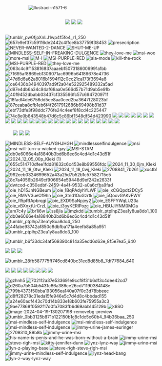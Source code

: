 ᅠᅠᅠᅠᅠᅠ![Ilustraci-n1571-6](https://github.com/user-attachments/assets/3d630e74-0735-43c7-b0af-ee9ab3db0332)

## 
ᅠᅠᅠᅠᅠᅠᅠᅠᅠᅠᅠᅠᅠᅠᅠ  <img src="https://64.media.tumblr.com/323108dc684ddc2180997230fd4a09de/c7223a485f2aae24-3a/s100x200/bc7beb21dc38edb23677ff15a79ea0eab0c03dd2.gifv"/> <img src="https://64.media.tumblr.com/4bfd9aac367605f899399ad1dce55875/c7223a485f2aae24-d0/s100x200/fd4aca6dc083df28d5d8ab5238bc5787b28848cc.gifv"/> <img src="https://64.media.tumblr.com/2fbd7bf6b8adc3e860775a9167a0beb6/c7223a485f2aae24-94/s100x200/b6063738c55bab1735d4d94d7bf47f657976e783.gifv"/>
##

![tumblr_pw0fjpXnLJ1wp4f5fo4_r1_250](https://github.com/user-attachments/assets/f64c4d02-2334-43e6-9082-a9327d74c31f)
![657e9ef37c59116de2442c4ffce8b37759f38453](https://github.com/user-attachments/assets/4ca2a02e-31dd-4f74-9269-7c974dd13707)
![presecription](https://github.com/user-attachments/assets/5c5b9ea7-e3c2-4182-a449-4e1730df68a8)
![NEVER-WANTED-2-DANCE](https://github.com/user-attachments/assets/33f75b67-3b5e-4a9a-9620-3f97242b6ea9)
![SHUT-ME-UP](https://github.com/user-attachments/assets/a32e3e05-9be2-48b1-8ba7-f33903a86443)
![MINDLESS-SELF-IN-FREAKING-DULGENCE](https://github.com/user-attachments/assets/25b6e998-0c77-4215-8258-c28f9e973018)
![they-love-me](https://github.com/user-attachments/assets/99ad417f-0323-454c-8907-a6292f2abdd1)
![msi-woo](https://github.com/user-attachments/assets/4aadb3ce-4fa0-41a5-a43e-a75bd5ab8dab)
![more-msi](https://github.com/user-attachments/assets/88f36d00-e337-4320-b45a-25927beab27c)
![M-I](https://github.com/user-attachments/assets/6504e0b0-5b50-48c4-9ef7-b41ead995886)
![MSI-PURPLE-RED](https://github.com/user-attachments/assets/55c7bb11-9fb5-4473-a0a7-4b227cebe570)
![ala-mode](https://github.com/user-attachments/assets/ae83e0ff-f56f-4fb7-9f73-d9aa49cdb112)
![kill-the-rock](https://github.com/user-attachments/assets/cef7aa79-b9cd-4b69-918f-52312defbebb)
![MSI-PURPLE-RED](https://github.com/user-attachments/assets/dfa48b98-03b1-4f8b-9875-9c8aab562ee0)
![they-love-me](https://github.com/user-attachments/assets/19582577-15d5-4606-be11-d455dbecbed0)
![063c4c9f153816837aaaeb15073186006991a1bb](https://github.com/user-attachments/assets/674382f6-079e-4654-949b-16796df823ba)
![71695af8869eb1306071ac6996b64186678e4736](https://github.com/user-attachments/assets/be64d756-0ea0-4d0d-92fa-a415dd4ea557)
![47d6d6a62a8016b1594f12c0cc21ca173f3694a8](https://github.com/user-attachments/assets/aeba15cb-c228-4417-a595-c2a8fbe30c93)
![ce6436b34940397ad9f2a04e522925489332a5ad](https://github.com/user-attachments/assets/6837600d-b152-48ce-bbf1-873b4ac4cf45)
![d97e4db6a34c94af68aa0e566d57b71d9ab5e91b](https://github.com/user-attachments/assets/ac083219-dab7-4a06-a01b-fbff2838210b)
![40f9452dbabb03437cf335596fc57c694720971f](https://github.com/user-attachments/assets/f6d36ac0-0f3e-47c1-9825-6b588f62fd82)
![18fadf4de6756dd5ee8aa0ced2ba3647f28023bf](https://github.com/user-attachments/assets/104ea8d2-3dc0-4c0e-8356-c2b3cf55cbdc)
![87ceaba8cfb1eb6f4f2617912686b69498b81d37](https://github.com/user-attachments/assets/771e6bec-080d-4fb1-a99a-ed03779ef816)
![ebf73dfe3f98ddc776fe24c4eef8f8cd4c225447](https://github.com/user-attachments/assets/cb4733d6-4c83-4309-a5e8-6a185e18f585)
![74c8e0b843548b47d6c5c86bf1548df54d423990](https://github.com/user-attachments/assets/16f85ec4-d680-4318-923f-0053c45e8f89)
<img src="https://64.media.tumblr.com/8c258c192e1d1e61bd86cc7962966050/833559b829dc481b-50/s250x400/3dcb11dffe471d5e0388c1965048fe1aed80bc07.gifv"/>
<img src="https://64.media.tumblr.com/7db21ca09b9faed80f2fb5c992ce3095/833559b829dc481b-00/s250x400/7284a25fa01d690a818d990f6aeb4c38efc085c7.gifv"/>
<img src="https://64.media.tumblr.com/b2c09ef66d62e70d7eca0dabb4d2c08a/833559b829dc481b-49/s250x400/a57fbd10299e7726e43765621190e42aeca3ef15.gifv"/>
<img src="https://64.media.tumblr.com/a636f92c96c23e645182953ce243fb71/833559b829dc481b-a2/s250x400/6d701854f7625761a2e3e060c876f28c720d4c20.gifv"/>
<img src="https://64.media.tumblr.com/5a5dbc05a98de20f1646d0455abfd1f8/833559b829dc481b-c9/s250x400/37bd2f18f85a4ba757b7b3d37d700e2c56e00745.gifv"/>
<img src="https://64.media.tumblr.com/c002e5775c8edb25be067586e54908f8/833559b829dc481b-9e/s250x400/2cb1f4497096e868788e0c287daddf04b7fe5893.gifv"/>
<img src="https://64.media.tumblr.com/e6af9de96f1dca7652027b0798672bcc/833559b829dc481b-ad/s250x400/9c00dbb1b31a42bacde99c386d9648d9a5dd0b8f.gifv"/>
<img src="https://64.media.tumblr.com/23470e9994440cf57ac23ec6bd6cd062/833559b829dc481b-13/s250x400/be6f0e6db9af2ce4c10c2b18dedce9d13e4b6210.gifv"/>
<img src="https://64.media.tumblr.com/eb373881acff27512559d384e4161e63/833559b829dc481b-a9/s250x400/1b56f1898586d63600c74aa35ff9ce957835e339.gifv"/>
<img src="https://64.media.tumblr.com/f08464e690acb7a98a53e5115e88d139/833559b829dc481b-de/s250x400/ff622904356866593ca4a97ae22f7b03ec43f332.gifv"/>
<img src="https://64.media.tumblr.com/47e9f5d473f8a5fd8cd3d7558e65233d/833559b829dc481b-0c/s250x400/0a7721d79a7c3b284a764d206f6c2f23ed125a5b.gifv"/>
<img src="https://64.media.tumblr.com/34695dec347d7873249e15bb9d9b56ec/833559b829dc481b-0d/s250x400/5f14c13f8b74f6fa51a116107c69c37bc23729c4.gifv"/>
<img src="https://64.media.tumblr.com/27aa3a62067d5c04b3871806846d04cb/833559b829dc481b-bf/s250x400/2cc4739e2ad117192f2cf24ab1d0d97eeddac63e.gifv"/>
<img src="https://64.media.tumblr.com/6d2b8831527e10fec9539bd2dc10d61d/833559b829dc481b-1f/s250x400/76c4db859be0b0f4799fd4ee69b4aacb647b60f2.gifv"/>
<img src="https://64.media.tumblr.com/0efeb3da3abe132a70a26fff6321810d/833559b829dc481b-56/s250x400/a3f1412c718379afff237a8c727c5209b4ac2de8.gifv"/>
<img src="https://64.media.tumblr.com/8d0d6e7b30ec0b21b71dc75983f1c24f/833559b829dc481b-b6/s250x400/47e38a45061163010b695e8c6e3a49ebbd50789e.gifv"/>
<img src="https://64.media.tumblr.com/afd210f66f1dcb24d669fb5900d514a9/833559b829dc481b-bf/s250x400/9e864da8802324795667dba06a3532886d3c68c2.gifv"/>
<img src="https://64.media.tumblr.com/8781719bfe56e811021df04b4abcd959/833559b829dc481b-b9/s250x400/60634eb370ead75a77103f6377576ff74ee6fd28.gifv"/>
<img src="https://64.media.tumblr.com/3e294369e6a3dbc84f59c3b68a707e89/833559b829dc481b-bc/s250x400/b6a29d8fbeb717cf498f9719a60b1f4d6bd927e7.gifv"/>
<img src="https://64.media.tumblr.com/ed6ad4984d48d4a08c3448932aba3b04/833559b829dc481b-e7/s250x400/c93441c9786b411066e3d83ab138f9d9c04ef299.gifv"/>
<img src="https://64.media.tumblr.com/08262e93cb574c804f3c18e15e27a974/833559b829dc481b-a9/s250x400/8f02f65f9704e0c3f48dd47b20ef025ef113c342.gifv"/>
<img src="https://64.media.tumblr.com/16dc32b59423f2833990efd715a6ad12/833559b829dc481b-75/s250x400/8e14fc6ca267e210948afa24c993025155ee4073.gifv"/>
<img src="https://64.media.tumblr.com/396cdad71252d6572c50694691b76687/833559b829dc481b-b6/s250x400/0d9859beba5494639db1fce6e75fde363e8a7b5a.gifv"/>
<img src="https://64.media.tumblr.com/3932d5e92debcd7c647b6379aa5c5d31/833559b829dc481b-30/s250x400/6b4808ed80b08908d66bfcfd9b9363660336dcd7.gifv"/>
<img src="https://64.media.tumblr.com/3bd3577c8f2144bb4fad41a60b0055a0/833559b829dc481b-a2/s250x400/268a6a4dbd38f15a8cb7d8e78dea00d9e9e904f8.gifv"/>
<img src="https://64.media.tumblr.com/5f4d4b528486c5210aae22bb661d6d41/833559b829dc481b-8b/s250x400/cdcf20fd5d44672330a6153115f3851826d04341.gifv"/> ᅠᅠᅠᅠᅠᅠᅠᅠᅠᅠᅠᅠᅠᅠᅠᅠᅠᅠᅠᅠᅠᅠᅠᅠᅠᅠᅠᅠᅠᅠᅠᅠᅠᅠᅠᅠᅠᅠᅠᅠᅠᅠᅠᅠᅠᅠᅠᅠᅠᅠᅠᅠᅠᅠᅠᅠᅠᅠᅠᅠᅠᅠᅠᅠᅠᅠᅠᅠᅠᅠᅠᅠᅠᅠᅠᅠᅠᅠᅠᅠᅠᅠᅠᅠᅠᅠᅠᅠᅠᅠᅠᅠᅠ
ᅠᅠ<img src="https://64.media.tumblr.com/a07e5e7e6872834a948004dc040c96e8/8ed1f696e2cccc44-1d/s100x200/f9b38d55eb91829acad95f2f18c317f8cec4a1ea.gifv"/>
<img src="https://64.media.tumblr.com/a7dacde88233b264f1716a11f20c443e/8ed1f696e2cccc44-e3/s540x810/ca0a4d5f9201e79e1ccd09e1572d0debe413c5d3.webp"/>
<img src="https://64.media.tumblr.com/358c5948b47766e0a269cafad9ca5732/8ed1f696e2cccc44-31/s100x200/c5eab8c05ae72d2518d4eed9d98f173c8d144a1a.gifv"/>

![MINDLESS-SELF-AUYGHJHGH](https://github.com/user-attachments/assets/ff09c52f-e6e7-452f-89c8-0aac35e3ac45)
![mindlessselfindulgence](https://github.com/user-attachments/assets/5de5cc6a-a64b-4ffd-9c1c-e41b4f98c1d5)
![msi](https://github.com/user-attachments/assets/375077fb-3bca-496a-bb00-59abab84a13d)
![msi-will-turn-u-wicked-gay](https://github.com/user-attachments/assets/2e6207a8-99d4-46b4-aaa0-8a732b81d7da)
![MSI-STAM](https://github.com/user-attachments/assets/ca06c8e7-5d06-4a55-bef0-e3fc6a30d1d1)
![db0e6066e4a18840b3bd6b6ec6c4cd4d1c43d51f](https://github.com/user-attachments/assets/cdabc24c-618f-44ce-8770-d49483610cd8)
![2024_12_05_00p_Kleki (1)](https://github.com/user-attachments/assets/dad81a72-f9ee-4072-838a-9a335551e845)
![655c514710dfee1fdd81632c6c453e8b99556fdc](https://github.com/user-attachments/assets/e22ca090-83ab-4153-b35e-237b481b475b)
![2024_11_30_0jm_Kleki](https://github.com/user-attachments/assets/2c92248c-6337-4825-8a6b-0f4e8ef34cd7)
![2024_11_18_0tw_Kleki](https://github.com/user-attachments/assets/c5969b40-d850-48b1-a18a-751cb305ba84)
![2024_11_18_0wj_Kleki](https://github.com/user-attachments/assets/b438ec44-3ffb-4039-adac-f7e54d2be118)
![2708841_7b261](https://github.com/user-attachments/assets/64f694d3-58c2-4bdb-a23f-fd59f02d207d)
![xoctb1](https://github.com/user-attachments/assets/691ed51d-9c7a-421a-a92f-17f28e5ae1ce)
![992eeb0324699652a43a25d7b52b1c57582715e5](https://github.com/user-attachments/assets/686153ad-bba0-4b69-aba5-e1438552abba)
![8c7a4056b2649cf906654e59448d9ef242e2633f](https://github.com/user-attachments/assets/1fd65c16-a96f-4bdf-9183-a5feedad3090)
![dwtcod-c350edbf-2459-4a4f-9532-a0a6cfba9fad](https://github.com/user-attachments/assets/a897b506-2eeb-465f-9f1e-364848634b83)
![oie_hD15JnNGBeum](https://github.com/user-attachments/assets/b2583db5-2b6b-40a8-b0e6-df6838f95ba9)
![oie_1BqPAdyhYLWF](https://github.com/user-attachments/assets/7cb08366-cd35-4ee6-a82d-2f6b0c6b31eb)
![oie_xCGQpdt2DCy5](https://github.com/user-attachments/assets/58a2ad07-423d-4291-a404-fc710b309745)
![oie_RMVV3ueOf9hn](https://github.com/user-attachments/assets/9bc8cc1c-0b73-49f3-a021-a94be87ca70b)
![oie_3tnd1OuGzrtk](https://github.com/user-attachments/assets/2335aafc-79ae-44fa-b429-9c0b43ba4163)
![oie_5QoovGAKvFWV](https://github.com/user-attachments/assets/89f5ac21-4a8f-4479-bd3e-90593b09aa91)
![oie_R5pRfApbrqgi](https://github.com/user-attachments/assets/0771435f-8788-46a7-90b7-385a8066a848)
![oie_EXD9SaNpjey2](https://github.com/user-attachments/assets/4a51bd33-edc6-4ca3-8669-dc5e3d6c3d21)
![oie_ESFFYWqLU23a](https://github.com/user-attachments/assets/b2d302aa-ebbd-4746-a1e5-20a8be559a66)
![oie_vBXnxtUrCrzL](https://github.com/user-attachments/assets/8b526499-663a-4560-b281-2e5727447244)
![oie_t3oyKERIPozc](https://github.com/user-attachments/assets/0c260c59-973d-4013-b0ad-99ab57ddb0fc)
![oie_HBUJiYNM0MOa](https://github.com/user-attachments/assets/5de36d90-b950-48d3-9502-adc0269b2084)
![am7c4y](https://github.com/user-attachments/assets/b4fdf821-f4bb-4f08-a273-b448093c9694)
![br1i6w](https://github.com/user-attachments/assets/0ec031c5-080f-467d-97cb-85d26f92c54c)
![ss8jla](https://github.com/user-attachments/assets/2ad5fe93-8479-427b-bfc6-6378e14cde23)
![imzkdd](https://github.com/user-attachments/assets/bcbd6908-9c91-4cd7-b34b-252ec6aa68eb)
![tumblr_ptplhpZ3ea1y8ua8do1_100](https://github.com/user-attachments/assets/35e91f9b-9ff5-40ac-b8b2-5c906026b0a0)
![db0e6066e4a18840b3bd6b6ec6c4cd4d1c43d51f](https://github.com/user-attachments/assets/31a9ebf6-22b3-4483-9e51-68a0a554ebd5)
![tumblr_ptplhpZ3ea1y8ua8do4_250](https://github.com/user-attachments/assets/809a8ade-5541-43d5-af12-c8b5ced1f325)
![44fabe93742af850c8dbfba171a4eefb8a85a951](https://github.com/user-attachments/assets/85f37d15-e063-4f83-8f51-def799f00ebd)
![tumblr_ptplhpZ3ea1y8ua8do3_100](https://github.com/user-attachments/assets/e894bbd7-9bdf-4fa2-8a68-67111f2d3032)

![tumblr_b6f33dc34af569390c814a35edd6d63e_8f5e7ea5_640](https://github.com/user-attachments/assets/1515f9a8-bae3-4999-9c86-2c69e551e116)

<img src="https://64.media.tumblr.com/6d831d5ac9080a32be87e8395d6712e1/683a8bab5775de63-7b/s100x200/c91073d7be58f7ec72d32f8c2fa812e27ddf77bd.gifv"/>
<img src="https://64.media.tumblr.com/3fdb71d8e3da90cafeb151df952381a0/683a8bab5775de63-32/s75x75_c1/7fe4c4259a188d6d5977d418447a79115cce24e1.gifv"/>
<img src="https://64.media.tumblr.com/b8246426ff96184bf65a259981e17c97/683a8bab5775de63-5a/s75x75_c1/1df779485333bea1d645e045680f3b151c813a09.gifv"/>

![tumblr_28fb587775ff746cd840bc31ed8d85b8_7df77684_640](https://github.com/user-attachments/assets/d377e06f-2eac-497a-b210-47a84c4f07d3)

<img src="https://64.media.tumblr.com/9ae7441be405496d56d740e7a1e346d8/884a438241571881-d9/s400x600/94890290c1dc3be9210732731930725a6c4d4a97.gifv"/> <img src="https://64.media.tumblr.com/2c13232b109c3a513199445297968718/884a438241571881-de/s400x600/b2603ae028b1a4eaa119426e09f662969b8496c1.gifv"/>
<img src="https://64.media.tumblr.com/78af0940952af3d49f8e64bd79d47559/884a438241571881-eb/s400x600/ba086116c4162216f92e2bc5b6b121cc4eb4e548.gifv"/>
<img src="https://64.media.tumblr.com/0e38a3ce76757e80025ed571b19cff08/884a438241571881-6e/s400x600/8f12f7e641c76588f428e8b2f227a47da06cce32.gifv"/>
<img src="https://64.media.tumblr.com/7d04075789a6a720bf98d312b5169aaf/884a438241571881-52/s400x600/20df6b4cd3ed55dd78146feba10ef1ba01344442.gifv"/>
<img src="https://64.media.tumblr.com/f0e2f5d7a9dd557ef5f6be32fe4c4ef8/884a438241571881-fc/s400x600/0bdd697486406661c55238301ba42725c54c6b07.gifv"/>
<img src="https://64.media.tumblr.com/8631978a6b65910c49a33eabe13dbf14/884a438241571881-8b/s400x600/43861dcef2adc5fdaa1d172a6f0e167a9adec475.gifv"/>
<img src="https://64.media.tumblr.com/f811222474cccca048067f131668fb8d/884a438241571881-13/s400x600/fec1dcefa53beba6bd82519c2361d843b46df457.gifv"/>


![gzhnh5](https://github.com/user-attachments/assets/27c7c65c-76eb-415c-aaf6-6b48a90e8bd9)
![702112a37e533691e9ccf8f31b6df3c4dee42cd7](https://github.com/user-attachments/assets/4de0a8f8-1af9-490b-8c8e-0e35f57c5ee9)
![d260a7b504b5431c86a386ce26cd71190384148e](https://github.com/user-attachments/assets/d4cf73a1-3a40-4075-8b75-0e3dd008765a)
![799b4373f50bba193056ea140a07f0c3d78bbeec](https://github.com/user-attachments/assets/4e6915dd-0659-49a9-a293-56419fa30baf)
![d8ff28278c31eda15fe946e5c7d4d8c4bbdad155](https://github.com/user-attachments/assets/7f29e7eb-bc97-4d1f-b49a-b3d7a3eb482c)
![a24e60adf443c70d14b833e18b603fe75955a3c3](https://github.com/user-attachments/assets/6e508791-8b4c-4180-b452-c57c6a378cdd)
![9ae77868f0592f17d0fa7083fb6d69abb145129b](https://github.com/user-attachments/assets/06228056-80a6-4021-9375-d9c7cc8b417e)
![k9SO](https://github.com/user-attachments/assets/ad2f233e-509a-4c0a-bd22-0a8efc9f4f88)
![image-2024-04-19-130207198-removebg-preview](https://github.com/user-attachments/assets/4679ed9c-76b4-422c-a1bf-db6b7b9b0a79)
![tumblr_0bb3125b871b122150b1c8c1dc5c60b4_94b36baa_250](https://github.com/user-attachments/assets/cdc01994-6d5f-45e4-9206-01ae41b919d3)
![msi-mindless-self-indulgence](https://github.com/user-attachments/assets/abc7aa76-229b-4515-bc83-2d72c14be348)
![msi-mindless-self-indulgence](https://github.com/user-attachments/assets/e9c1bb79-14ce-4b72-a85b-89d4b240c642)
![msi-mindless-self-indulgence](https://github.com/user-attachments/assets/1daa813b-a7bd-4754-a18a-b201e0b7369c)
![jimmy-urine-james-euringer](https://github.com/user-attachments/assets/0566fb26-ff61-456b-885e-1f20168d6dda)
![2709310_89b8b](https://github.com/user-attachments/assets/7eeac016-2a2c-4eb3-b6a5-9149716ea2fc)
![jimmy-urine-msi](https://github.com/user-attachments/assets/846bfa84-274e-47c5-b615-fc228122c540)
![his-name-is-penis-and-he-was-born-without-a-brain](https://github.com/user-attachments/assets/fc8bd7c5-5c23-4fe6-8230-d2446d1bba51)
![jimmy-urine-msi](https://github.com/user-attachments/assets/fff3a069-e505-4052-bfa4-382b215d64dd)
![steve-righ-msi](https://github.com/user-attachments/assets/3eb2abdb-92c9-4b45-ba83-ea9df049602b)
![kitty-jennifer-dunn](https://github.com/user-attachments/assets/d898eebf-2ebd-4f35-9a40-be61ca423b5e)
![lynz-lynz-way](https://github.com/user-attachments/assets/45e13a4b-2dc3-472d-b106-dac26d7654b6)
![jimmy-urine-msi](https://github.com/user-attachments/assets/64de5151-5dc9-4425-a39c-c42d9a2cfa8c)
![lyn-z-playing-base](https://github.com/user-attachments/assets/08db5464-50b8-48e0-8647-212150e98635)
![steve-righ-steve-righ-msi](https://github.com/user-attachments/assets/c72e251a-5e3c-4407-a319-8c71654fe17f)
![jimmy-urine-mindless-self-indulgence](https://github.com/user-attachments/assets/693e0262-2f04-4814-a137-bf57e638386b)
![lynz-head-bang](https://github.com/user-attachments/assets/2edea7c2-c3e4-41c4-81f2-4f27af5c8700)
![lyn-z-way-lynz-way](https://github.com/user-attachments/assets/d175487e-a0d3-437d-b70c-91fbbf71eb4e)








